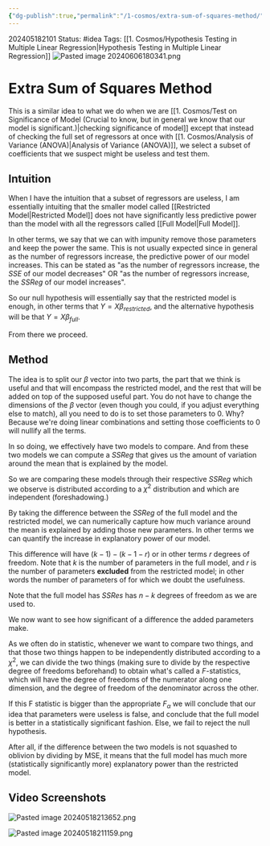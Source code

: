 ```yaml
---
{"dg-publish":true,"permalink":"/1-cosmos/extra-sum-of-squares-method/","created":"2025-01-22T11:17:14.005-05:00","updated":"2024-06-06T18:17:15.870-04:00"}
---
```


202405182101
Status: #idea
Tags: [[1. Cosmos/Hypothesis Testing in Multiple Linear Regression\|Hypothesis Testing in Multiple Linear Regression]]
![Pasted image 20240606180341.png](/img/user/3.%20Black%20Holes/Files/Pasted%20image%2020240606180341.png)
# Extra Sum of Squares Method
This is a similar idea to what we do when we are [[1. Cosmos/Test on Significance of Model (Crucial to know, but in general we know that our model is significant.)\|checking significance of model]] except that instead of checking the full set of regressors at once with [[1. Cosmos/Analysis of Variance (ANOVA)\|Analysis of Variance (ANOVA)]], we select a subset of coefficients that we suspect might be useless and test them.

## Intuition
When I have the intuition that a subset of regressors are useless, I am essentially intuiting that the smaller model called [[Restricted Model\|Restricted Model]] does not have significantly less predictive power than the model with all the regressors called [[Full Model\|Full Model]].

In other terms, we say that we can with impunity remove those parameters and keep the power the same. This is not usually expected since in general as the number of regressors increase, the predictive power of our model increases. This can be stated as "as the number of regressors increase, the $SSE$ of our model decreases" OR "as the number of regressors increase, the $SSReg$ of our model increases".

So our null hypothesis will essentially say that the restricted model is enough, in other terms that $Y = X\beta_{restricted}$, and the alternative hypothesis will be that $Y = X\beta_{full}$.

From there we proceed.
## Method
The idea is to split our $\beta$ vector into two parts, the part that we think is useful and that will encompass the restricted model, and the rest that will be added on top of the supposed useful part. You do not have to change the dimensions of the $\beta$ vector (even though you could, if you adjust everything else to match), all you need to do is to set those parameters to $0$. Why? Because we're doing linear combinations and setting those coefficients to 0 will nullify all the terms.

In so doing, we effectively have two models to compare. And from these two models we can compute a $SSReg$ that gives us the amount of variation around the mean that is explained by the model. 

So we are comparing these models through their respective $SSReg$ which we observe is distributed according to a $\chi^2$ distribution and which are independent (foreshadowing.)

By taking the difference between the $SSReg$ of the full model and the restricted model, we can numerically capture how much variance around the mean is explained by adding those new parameters. In other terms we can quantify the increase in explanatory power of our model. 

This difference will have $(k-1)-(k-1-r)$ or in other terms $r$ degrees of freedom. Note that $k$ is the number of parameters in the full model, and $r$ is the number of parameters **excluded** from the restricted model; in other words the number of parameters of for which we doubt the usefulness.

Note that the full model has $SSRes$ has $n-k$ degrees of freedom as we are used to.

We now want to see how significant of a difference the added parameters make.

As we often do in statistic, whenever we want to compare two things, and that those two things happen to be independently distributed according to a $\chi^2$, we can divide the two things (making sure to divide by the respective degree of freedoms beforehand) to obtain what's called a $F$-statistics, which will have the degree of freedoms of the numerator along one dimension, and the degree of freedom of the denominator across the other.

If this F statistic is bigger than the appropriate $F_\alpha$ we will conclude that our idea that parameters were useless is false, and conclude that the full model is better in a statistically significant fashion. Else, we fail to reject the null hypothesis.

After all, if the difference between the two models is not squashed to oblivion by dividing by MSE, it means that the full model has much more (statistically significantly more) explanatory power than the restricted model.
## Video Screenshots
![Pasted image 20240518213652.png](/img/user/3.%20Black%20Holes/Files/Pasted%20image%2020240518213652.png)

![Pasted image 20240518211159.png](/img/user/3.%20Black%20Holes/Files/Pasted%20image%2020240518211159.png)
